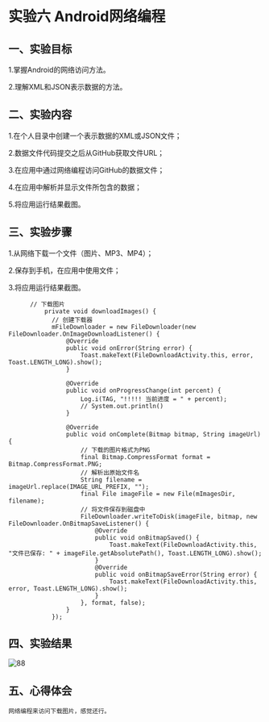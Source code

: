 # 实验六 Android网络编程


   ## 一、实验目标
    
   1.掌握Android的网络访问方法。
    
   2.理解XML和JSON表示数据的方法。
    
    
   ## 二、实验内容
    
    
   1.在个人目录中创建一个表示数据的XML或JSON文件；
    
   2.数据文件代码提交之后从GitHub获取文件URL；
   
   3.在应用中通过网络编程访问GitHub的数据文件；
   
   4.在应用中解析并显示文件所包含的数据；
   
   5.将应用运行结果截图。
   
   ## 三、实验步骤
    
   
   1.从网络下载一个文件（图片、MP3、MP4）；
    
   2.保存到手机，在应用中使用文件；
   
   3.将应用运行结果截图。
   
```
      // 下载图片
          private void downloadImages() {
            // 创建下载器
            mFileDownloader = new FileDownloader(new FileDownloader.OnImageDownloadListener() {
                @Override
                public void onError(String error) {
                    Toast.makeText(FileDownloadActivity.this, error, Toast.LENGTH_LONG).show();
                }

                @Override
                public void onProgressChange(int percent) {
                    Log.i(TAG, "!!!!! 当前进度 = " + percent);
                    // System.out.println()
                }

                @Override
                public void onComplete(Bitmap bitmap, String imageUrl) {
                    // 下载的图片格式为PNG
                    final Bitmap.CompressFormat format = Bitmap.CompressFormat.PNG;
                    // 解析出原始文件名
                    String filename = imageUrl.replace(IMAGE_URL_PREFIX, "");
                    final File imageFile = new File(mImagesDir, filename);
                    // 将文件保存到磁盘中
                    FileDownloader.writeToDisk(imageFile, bitmap, new FileDownloader.OnBitmapSaveListener() {
                        @Override
                        public void onBitmapSaved() {
                            Toast.makeText(FileDownloadActivity.this, "文件已保存: " + imageFile.getAbsolutePath(), Toast.LENGTH_LONG).show();
                        }
                        @Override
                        public void onBitmapSaveError(String error) {
                            Toast.makeText(FileDownloadActivity.this, error, Toast.LENGTH_LONG).show();
                        }
                    }, format, false);
                }
            });
```
        
        
   ## 四、实验结果
    
 ![88](https://raw.githubusercontent.com/hui23333/android-labs-2020/master/students/net1814080903120/88.png)
    
   ## 五、心得体会
    
    网络编程来访问下载图片，感觉还行。
